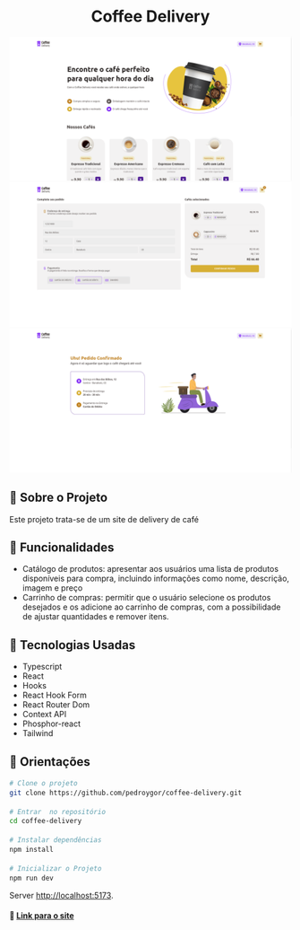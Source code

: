 <div align="center">
<h1>Coffee Delivery</h1>

<img src="https://raw.githubusercontent.com/pedroygor/fotos/main/Captura%20de%20tela%20de%202023-02-27%2003-09-36.png?token=GHSAT0AAAAAABXK5K57XXMF7UU7O3UUHWUWY74K7QQ" alt="" />

<br/>

<img src="https://raw.githubusercontent.com/pedroygor/fotos/main/Captura%20de%20tela%20de%202023-02-27%2003-10-53.png?token=GHSAT0AAAAAABXK5K56E5NVKR3BPDBUXMV6Y74LBDQ" alt="" />

<br />

<img src="https://raw.githubusercontent.com/pedroygor/fotos/main/Captura%20de%20tela%20de%202023-02-27%2003-11-02.png?token=GHSAT0AAAAAABXK5K56724QAZCHMUXPNHFQY74LBVQ" alt="" />
</div>

## :book: Sobre o Projeto

Este projeto trata-se de um site de delivery de café

## :wrench: Funcionalidades

- Catálogo de produtos: apresentar aos usuários uma lista de produtos disponíveis para compra, incluindo informações como nome, descrição, imagem e preço
- Carrinho de compras: permitir que o usuário selecione os produtos desejados e os adicione ao carrinho de compras, com a possibilidade de ajustar quantidades e remover itens.

## :rocket: Tecnologias Usadas

- Typescript
- React
- Hooks
- React Hook Form
- React Router Dom
- Context API
- Phosphor-react
- Tailwind

## 📜 Orientações

```bash
# Clone o projeto
git clone https://github.com/pedroygor/coffee-delivery.git

# Entrar  no repositório
cd coffee-delivery

# Instalar dependências
npm install

# Inicializar o Projeto
npm run dev

```

Server <http://localhost:5173>.

#### 🔗 [Link para o site](https://pedroygor-coffee-delivery.netlify.app/)
